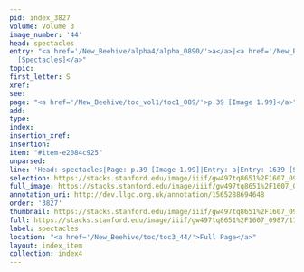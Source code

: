 ```yaml
---
pid: index_3827
volume: Volume 3
image_number: '44'
head: spectacles
entry: "<a href='/New_Beehive/alpha4/alpha_0890/'>a</a>|<a href='/New_Beehive/toc/toc2_322/'>1639
  [Spectacles]</a>"
topic: 
first_letter: S
xref: 
see: 
page: "<a href='/New_Beehive/toc_vol1/toc1_089/'>p.39 [Image 1.99]</a>"
add: 
type: 
index: 
insertion_xref: 
insertion: 
item: "#item-e2084c925"
unparsed: 
line: 'Head: spectacles|Page: p.39 [Image 1.99]|Entry: a|Entry: 1639 [Spectacles]|#item-e2084c925'
selection: https://stacks.stanford.edu/image/iiif/gw497tq8651%2F1607_0987/1125,819,740,131/full/0/default.jpg
full_image: https://stacks.stanford.edu/image/iiif/gw497tq8651%2F1607_0987/full/full/0/default.jpg
annotation_uri: http://dev.llgc.org.uk/annotation/1565288694648
order: '3827'
thumbnail: https://stacks.stanford.edu/image/iiif/gw497tq8651%2F1607_0987/1125,819,740,131/150,/0/default.jpg
full: https://stacks.stanford.edu/image/iiif/gw497tq8651%2F1607_0987/1125,819,740,131/full/0/default.jpg
label: spectacles
location: "<a href='/New_Beehive/toc/toc3_44/'>Full Page</a>"
layout: index_item
collection: index4
---
```

